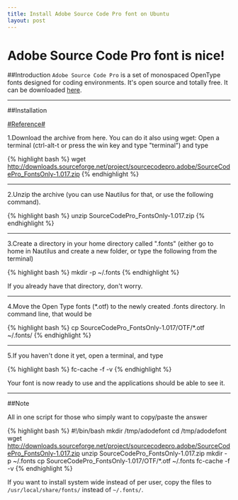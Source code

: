 ```yaml
---
title: Install Adobe Source Code Pro font on Ubuntu
layout: post
---
```


Adobe Source Code Pro font is nice!
=========

##Introduction
`Adobe Source Code Pro` is a set of monospaced OpenType fonts designed for coding environments. It's open source and totally free. It can be downloaded [here](http://store1.adobe.com/cfusion/store/html/index.cfm?event=displayFontPackage&code=1960).

---------------

##Installation

[#Reference#](http://askubuntu.com/questions/193072/how-to-use-the-new-adobe-source-code-pro-font)

1.Download the archive from here. You can do it also using wget: Open a terminal (ctrl-alt-t or press the win key and type "terminal") and type

{% highlight bash %}
wget http://downloads.sourceforge.net/project/sourcecodepro.adobe/SourceCodePro_FontsOnly-1.017.zip
{% endhighlight %}

---------------

2.Unzip the archive (you can use Nautilus for that, or use the following command).

{% highlight bash %}
unzip SourceCodePro_FontsOnly-1.017.zip
{% endhighlight %}

---------------

3.Create a directory in your home directory called ".fonts" (either go to home in Nautilus and create a new folder, or type the following from the terminal)

{% highlight bash %}
mkdir -p ~/.fonts
{% endhighlight %}

If you already have that directory, don't worry.

---------------

4.Move the Open Type fonts (*.otf) to the newly created .fonts directory. In command line, that would be

{% highlight bash %}
cp SourceCodePro_FontsOnly-1.017/OTF/*.otf ~/.fonts/
{% endhighlight %}

---------------

5.If you haven't done it yet, open a terminal, and type

{% highlight bash %}
fc-cache -f -v
{% endhighlight %}


Your font is now ready to use and the applications should be able to see it.

---------------

##Note

All in one script for those who simply want to copy/paste the answer

{% highlight bash %}
#!/bin/bash
mkdir /tmp/adodefont
cd /tmp/adodefont
wget http://downloads.sourceforge.net/project/sourcecodepro.adobe/SourceCodePro_FontsOnly-1.017.zip
unzip SourceCodePro_FontsOnly-1.017.zip
mkdir -p ~/.fonts
cp SourceCodePro_FontsOnly-1.017/OTF/*.otf ~/.fonts
fc-cache -f -v
{% endhighlight %}


If you want to install system wide instead of per user, copy the files to `/usr/local/share/fonts/`
instead of `~/.fonts/`.

